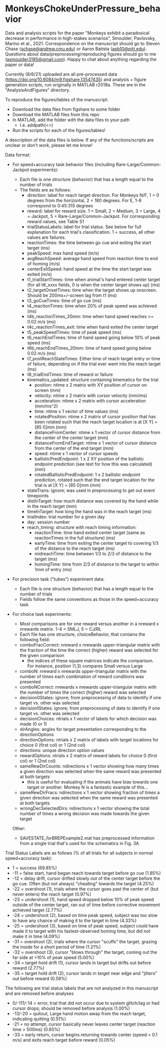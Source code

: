 # MonkeysChokeUnderPressure_behavior
Data and analysis scripts for the paper "Monkeys exhibit a paradoxical decrease in performance in high-stakes scenarios", Smoulder, Pavlovsky, Marino et al., 2021. Correspondence on the manuscript should go to Steven Chase (schase@andrew.cmu.edu) or Aaron Batista (apb10@pitt.edu). Questions about data/preprocessing/reproducing figures should go to me (asmoulder3195@gmail.com). Happy to chat about anything regarding the paper or data!

Currently (8/6/21) uploaded are all pre-processed data (https://doi.org/10.6084/m9.figshare.13547435) and analysis + figure generation scripts, run originally in MATLAB r2018a. These are in the "AnalysisAndFigures" directory. 

To reproduce the figures/tables of the manuscript:
- Download the data files from figshare to some folder
- Download the MATLAB files from this repo
- In MATLAB, add the folder with the data files to your path
  - I.e.  addpath(<<INSERT DIRECTORY PATH HERE>>) 
- Run the scripts for each of the figures/tables!
  
A description of the data files is below. If any of the functions/scripts are unclear or don't work, please let me know!

  
  
Data format:
  
- For speed+accuracy task behavior files (including Rare-Large/Common-Jackpot experiments):
  - Each file is one structure (behavior) that has a length equal to the number of trials
  - The fields are as follows:
    - direction: label for reach target direction. For Monkeys N/F, 1 = 0 degrees from the horizontal, 2 = 180 degrees. For E, 1-8 correspond to 0:45:315 degrees
    - reward: label for reward size. 1 = Small, 2 = Medium, 3 = Large, 4 = Jackpot, 5 = Rare-Large/Common-Jackpot. For corresponding reward values, see Table S1
    - trialStatusLabels: label for trial status. See below for full explanation for each trial's classification. 1 = success, all other values are failures.
    - reactionTimes: the time between go cue and exiting the start target (ms)
    - peakSpeed: max hand speed (m/s)
    - avgReachSpeed: average hand speed from reaction time to end of homing (m/s)
    - centerExitSpeed: hand speed at the time the start target was exited (m/s)
    - t1_trialStartTimes: time when animal's hand entered center target (for all t#_xxxx fields, 0 is when the center target shows up) (ms)
    - t2_targetOnsetTimes: time when the target shows up onscreen. Should be 200ms+/-screen lag from t1 (ms)
    - t3_goCueTimes: time of go cue (ms)
    - t4_reactionTimes: time when 20% of peak speed was achieved (ms)
    - t4b_reactionTimes_20mm: time when hand speed reaches >= 0.02 m/s (ms)
    - t4c_reactionTimes_exit: time when hand exited the center target
    - t5_peakSpeedTimes: time of peak speed (ms)
    - t6_reachEndTimes: time of hand speed going below 10% of peak speed (ms)
    - t6b_reachEndTimes_20mm: time of hand speed going below 0.02 m/s (ms)
    - t7_postReachStateTimes: Either time of reach target entry or time of failure, depending on if the trial ever went into the reach target (ms)
    - t8_trialEndTimes: time of reward or failure
    - kinematics_updated: structure containing kinematics for the trial
      - position: ntime x 2 matrix with XY position of cursor on screen (mm)
      - velocity: ntime x 2 matrix with cursor velocity (mm/ms)
      - acceleration: ntime x 2 matrix with cursor acceleration (mm/ms^2)
      - time: ntime x 1 vector of time values (ms)
      - rotatedPosition: ntime x 2 matrix of cursor position that has been rotated such that the reach target location is at [X Y] = [85 0]mm (mm)
      - distanceFromCenter: ntime x 1 vector of cursor distance from the center of the center target (mm)
      - distanceFromEndTarget: ntime x 1 vector of cursor distance from the center of the end target (mm)
      - speed: ntime x 1 vector of cursor speeds
      - ballisticPredEndpoint: 1 x 2 XY position of the ballistic endpoint prediction (see text for how this was calculated) (mm)
      - rotatedBallisticPredEndpoint: 1 x 2 ballistic endpoint prediction, rotated such that the end target location for the trial is at [X Y] = [85 0]mm (mm)
    - stateTrans: ignore; was used in preprocessing to get out event timepoints
    - distInTarget: how much distance was covered by the hand while in the reach target (mm)
    - timeInTarget: how long the hand was in the reach target (ms)
    - trialIndex: trial number for a given day
    - day: session number
    - reach_timing: structure with reach timing information:
      - reactionTime: time hand exited center target (same as reactionTimes in the full structure) (ms)
      - earlyTime: time from exiting the center target to covering 1/3 of the distance to the reach target (ms)
      - midreachTime: time between 1/3 to 2/3 of distance to the target (ms)
      - homingTime: time from 2/3 of distance to the target to within 1mm of entry (ms)
  
- For precision task ("tubes") experiment data:
    - Each file is one structure (behavior) that has a length equal to the number of trials
    - Fields follow the same conventions as those in the speed+accuracy task
  
- For choice task experiments:
    - Most comparisons are for one reward versus another in a nreward x nrewards matrix. 1-4 = SMLJ, 5 = CJ/RL
    - Each file has one structure, choiceBehavior, that contains the following field:
    - comboFracCorrect: nreward x nrewards upper-triangular matrix with the fraction of the time the correct (higher) reward was selected for the given comparison
      - the indices of these square matrices indicate the comparison. For instance, position (1,3) compares Small versus Large
    - comboN: nreward x nrewards upper-triangular matrix with the number of times each combination of reward conditions was presented
    - comboNCorrect: nrewards x nrewards upper-triangular matrix with the number of times the correct (higher) reward was selected
    - decision0States: ignore; from preprocessing of data to identify if one target vs. other was selected
    - decision1States: ignore; from preprocessing of data to identify if one target vs. other was selected
    - decisionChoices: ntrials x 1 vector of labels for which decision was made (0 or 1)
    - dirAngles: angles for target presentation corresponding to the directionOptions
    - directionOptions: ntrials x 2 matrix of labels with target locations for choice 0 (first col) or 1 (2nd col)
    - directions: unique direction option values
    - rewardOptions: ntrials x 2 matrix of reward labels for choice 0 (first col) or 1 (2nd col)
    - sameRewDirCounts: ndirections x 1 vector showing how many times a given direction was selected when the same reward was presented at both targets
      - this is useful for evaluating if the animals have bias towards one target or another. Monkey N is a fantastic example of this...
    - sameRewDirFracs: ndirections x 1 vector showing fraction of times a given direction was selected when the same reward was presented at both targets
    - wrongDecSelectedDirs: ndirections x 1 vector showing the total number of times a wrong decision was made towards the given target
  
  Other:
    - SAVESTATE_forBREPExample2.mat has preprocessed information from a single trial that's used for the schematics in Fig. 3A
  
  
Trial Status Labels are as follows (% of all trials for all subjects in normal speed+accuracy task):
  - 1 = success (69.85%)
  - -11 = false start, hand began reach towards target before go cue (1.85%)
  - -12 = delay drift, cursor drifted slowly out of the center target before the go cue. Often (but not always) "cheating" towards the target (4.25%)
  - -22 = overshoot (1), trials where the cursor goes past the center of (but never enters) the reach target (0.97%)
  - -23 = undershoot (1), hand speed dropped below 10% of peak speed outside of the center target, ran out of time before corrective movement achieved target (2.77%)
  - -24 = undershoot (2), based on time peak speed, subject was too slow to have any chance of making it to the target in time (4.33%)
  - -25 = undershoot (3), based on time of peak speed, subject could have made it to target with his fastest-observed homing time, but did not make it in time (4.09%)
  - -31 = overshoot (2), trials where the cursor "scuffs" the target, grazing the inside for a short period of time (1.21%)
  - -32 = overshoot (3), cursor "blows through" the target, coming out the far side at >10% of peak speed (5.00%)
  - -34 = target hold drift (1), cursor lands in target but drifts out before reward (2.77%)
  - -35 = target hold drift (2), cursor lands in target near edge and "jitters" out before reward (0.59%)
  
The following are trial status labels that are not analyzed in this manuscript and are removed before analyses
  - 0/-111/-14 = error, trial that did not occur due to system glitch/lag or had cursor drops; should be removed before analysis (1.00%)
  - -13/-20 = quitout, Large hand motion away from the reach target, indicating quitting (0.51%)
  - -21 = no attempt, cursor basically never leaves center target (reaction time > 500ms) (0.65%)
  - -33 = early return, cursor begins returning towards center (speed > 0.1 m/s) and exits reach target before reward (0.05%)
